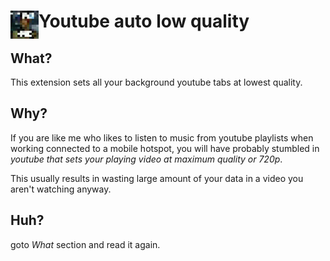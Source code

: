 # <img src="public/icons/icon_128.png" width="45" align="left"> Youtube auto low quality
## What?

This extension sets all your background youtube tabs at lowest quality.

## Why?

If you are like me who likes to listen to music from youtube playlists when working connected to a mobile hotspot, you will have probably stumbled in *youtube that sets your playing video at maximum quality or 720p*.

This usually results in wasting large amount of your data in a video you aren't watching anyway.

## Huh?

goto *What* section and read it again.


